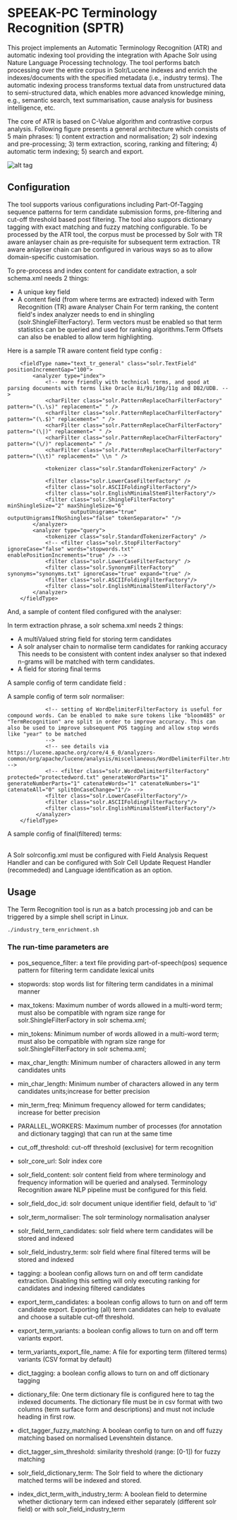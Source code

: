 # SPEEAK-PC Terminology Recognition (SPTR)

This project implements an Automatic Terminology Recognition (ATR) and automatic indexing tool providing the integration with Apache Solr using Nature Language Processing technology. The tool performs batch processing over the entire corpus in Solr/Lucene indexes and enrich the indexes/documents with the specified metadata (i.e., industry terms). The automatic indexing process transforms textual data from unstructured data to semi-structured data, which enables more advanced knowledge mining, e.g., semantic search, text summarisation,  cause analysis for business intelligence, etc.

The core of ATR is based on C-Value algorithm and contrastive corpus analysis. Following figure presents a general architecture which consists of 5 main phrases: 1) content extraction and normalisation; 2) solr indexing and pre-processing; 3) term extraction, scoring, ranking and filtering; 4) automatic term indexing; 5) search and export.

![alt tag](https://github.com/jerrygaoLondon/SPTR/blob/master/general_architecture.JPG)

## Configuration

The tool supports various configurations including Part-Of-Tagging sequence patterns for term candidate submission forms, pre-filtering and cut-off threshold based post filtering. The tool also suppors dictionary tagging with exact matching and fuzzy matching configurable. To be processed by the ATR tool, the corpus must be processed by Solr with TR aware anlayser chain as pre-requisite for subsequent term extraction. TR aware anlayser chain can be configured in various ways so as to allow domain-specific customisation.

To pre-process and index content for candidate extraction, a solr schema.xml needs 2 things:
 * A unique key field
 * A content field (from where terms are extracted) indexed with Term Recognition (TR) aware Analyser Chain
	For term ranking, the content field's index analyzer needs to end in shingling (solr.ShingleFilterFactory). Term vectors must be enabled so that term statistics can be queried and used for ranking algorithms.Term Offsets can also be enabled to allow term highlighting.
	
 Here is a sample TR aware content field type config :
	
		<fieldType name="text_tr_general" class="solr.TextField" positionIncrementGap="100">
			<analyzer type="index">
				<!-- more friendly with technical terms, and good at parsing documents with terms like Oracle 8i/9i/10g/11g and DB2/UDB. -->
				<charFilter class="solr.PatternReplaceCharFilterFactory" pattern="(\.\s)" replacement=" " />
				<charFilter class="solr.PatternReplaceCharFilterFactory" pattern="(\.$)" replacement=" " />
				<charFilter class="solr.PatternReplaceCharFilterFactory" pattern="(\|)" replacement=" " />
				<charFilter class="solr.PatternReplaceCharFilterFactory" pattern="(\/)" replacement=" " />
				<charFilter class="solr.PatternReplaceCharFilterFactory" pattern="(\\t)" replacement=" \\n " />
				
				<tokenizer class="solr.StandardTokenizerFactory" />
				
				<filter class="solr.LowerCaseFilterFactory" />
				<filter class="solr.ASCIIFoldingFilterFactory"/>
				<filter class="solr.EnglishMinimalStemFilterFactory"/>
				<filter class="solr.ShingleFilterFactory" minShingleSize="2" maxShingleSize="6"
						outputUnigrams="true" outputUnigramsIfNoShingles="false" tokenSeparator=" "/>
			</analyzer>
			<analyzer type="query">				
				<tokenizer class="solr.StandardTokenizerFactory" />
				<!-- <filter class="solr.StopFilterFactory" ignoreCase="false" words="stopwords.txt" enablePositionIncrements="true" /> -->
				<filter class="solr.LowerCaseFilterFactory" />
				<filter class="solr.SynonymFilterFactory" synonyms="synonyms.txt" ignoreCase="true" expand="true" />				
				<filter class="solr.ASCIIFoldingFilterFactory"/>
				<filter class="solr.EnglishMinimalStemFilterFactory"/>
			</analyzer>
		</fieldType>

 And, a sample of content filed configured with the analyser:
		<!-- Main body of document extracted by SolrCell. -->
		<field name="content" type="text_tr_general" indexed="true" stored="true" multiValued="false" termVectors="true" termPositions="true" termOffsets="true"/>

In term extraction phrase, a solr schema.xml needs 2 things:
 * A multiValued string field for storing term candidates 
 * A solr analyser chain to normalise term candidates for ranking accuracy
		This needs to be consistent with content index analyser so that indexed n-grams will be matched with term candidates.
 * A field for storing final terms
		
 A sample config of term candidate field :
		<!-- A dynamicField field can be configured for terms needs be indexed and stored with term vectors and offsets.-->
		<dynamicField name="*_tvss" type="string" indexed="true"  stored="true" multiValued="true" termVectors="true" termPositions="true" termOffsets="true"/>
	
 A sample config of term solr normaliser:
		<fieldType name="industry_term_normaliser" class="solr.TextField" positionIncrementGap="100">
			<analyzer>
				<tokenizer class="solr.StandardTokenizerFactory" />
				<!--<charFilter class="solr.PatternReplaceCharFilterFactory" pattern="(\-)" replacement=" " />-->
				
				<!-- setting of WordDelimiterFilterFactory is useful for compound words. Can be enabled to make sure tokens like "bloom485" or "TermRecognition" are split in order to improve accuracy. This can also be used to improve subsequent POS tagging and allow stop words like "year" to be matched
				-->
				<!-- see details via https://lucene.apache.org/core/4_6_0/analyzers-common/org/apache/lucene/analysis/miscellaneous/WordDelimiterFilter.html -->
				<!-- <filter class="solr.WordDelimiterFilterFactory" protected="protectedword.txt" generateWordParts="1" generateNumberParts="1" catenateWords="1" catenateNumbers="1" catenateAll="0" splitOnCaseChange="1"/> -->
				<filter class="solr.LowerCaseFilterFactory"/>
				<filter class="solr.ASCIIFoldingFilterFactory"/>
				<filter class="solr.EnglishMinimalStemFilterFactory"/>
			 </analyzer>
		</fieldType>
	
 A sample config of final(filtered) terms:
		<field name="industryTerm" type="industry_term_type" indexed="true" stored="true" multiValued="true" omitNorms="true" termVectors="true"/>
		<!-- Experimental field used for normalised term via term variations analysis -->
		<fieldType name="industry_term_type" class="solr.TextField" positionIncrementGap="100">
			<analyzer>
				<tokenizer class="solr.KeywordTokenizerFactory"/>		
				<charFilter class="solr.PatternReplaceCharFilterFactory" pattern="(\-)" replacement=" " />		
				<filter class="solr.LowerCaseFilterFactory"/>
				<filter class="solr.ASCIIFoldingFilterFactory"/>
				<filter class="solr.EnglishMinimalStemFilterFactory"/>
			 </analyzer>
		</fieldType>
	
A Solr solrconfig.xml must be configured with Field Analysis Request Handler and can be configured with Solr Cell Update Request Handler (recommeded) and Language identification as an option.

## Usage
 The Term Recognition tool is run as a batch processing job and can be triggered by a simple shell script in Linux.
	
	./industry_term_enrichment.sh
	
### The run-time parameters are
 * pos_sequence_filter: a text file providing part-of-speech(pos) sequence pattern for filtering term candidate lexical units
 * stopwords: stop words list for filtering term candidates in a minimal manner
 * max_tokens: Maximum number of words allowed in a multi-word term; must also be compatible with ngram size range for solr.ShingleFilterFactory in solr schema.xml;
 * min_tokens: Minimum number of words allowed in a multi-word term; must also be compatible with ngram size range for solr.ShingleFilterFactory in solr schema.xml;
 * max_char_length: Minimum number of characters allowed in any term candidates units
 * min_char_length: Minimum number of characters allowed in any term candidates units;increase for better precision
 * min_term_freq: Minimum frequency allowed for term candidates; increase for better precision
 * PARALLEL_WORKERS: Maximum number of processes (for annotation and dictionary tagging) that can run at the same time
 * cut_off_threshold: cut-off threshold (exclusive) for term recognition
	
 * solr_core_url: Solr index core
 * solr_field_content: solr content field from where terminology and frequency information will be queried and analysed. Terminology Recognition aware NLP pipeline must be configured for this field.
 * solr_field_doc_id: solr document unique identifier field, default to 'id'
 * solr_term_normaliser: The solr terminology normalisation analyser
 * solr_field_term_candidates: solr field where term candidates will be stored and indexed
 * solr_field_industry_term: solr field where final filtered terms will be stored and indexed
	
	
 * tagging: a boolean config allows turn on and off term candidate extraction. Disabling this setting will only executing ranking for candidates and indexing filtered candidates
 * export_term_candidates: a boolean config allows to turn on and off term candidate export. Exporting (all) term candidates can help to evaluate and choose a suitable cut-off threshold.
 * export_term_variants: a boolean config allows to turn on and off term variants export.
 * term_variants_export_file_name: A file for exporting term (filtered terms) variants (CSV format by default) 
	
 * dict_tagging: a boolean config allows to turn on and off dictionary tagging
 * dictionary_file: One term dictionary file is configured here to tag the indexed documents. The dictionary file must be in csv format with two columns (term surface form and descriptions) and must not include heading in first row.
 * dict_tagger_fuzzy_matching: A boolean config to turn on and off fuzzy matching based on normalised Levenshtein distance.
 * dict_tagger_sim_threshold: similarity threshold (range: [0-1]) for fuzzy matching
 * solr_field_dictionary_term: The Solr field to where the dictionary matched terms will be indexed and stored.
 * index_dict_term_with_industry_term: A boolean field to determine whether dictionary term can indexed either separately (different solr field) or with solr_field_industry_term	